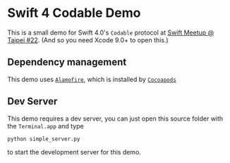 # Swift 4 Codable Demo

This is a small demo for Swift 4.0's `Codable` protocol at
[Swift Meetup @ Taipei #22](https://www.meetup.com/Swift-Taipei-User-Group/).
(And so you need Xcode 9.0+ to open this.)

## Dependency management

This demo uses [`Alamofire`](https://github.com/Alamofire/Alamofire),
which is installed by [`Cocoapods`](https://cocoapods.org)

## Dev Server

This demo requires a dev server, you can just open this source folder with
the `Terminal.app` and type
```sh
python simple_server.py
```
to start the development server for this demo.

